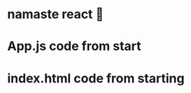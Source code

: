 # namaste react 🚀


# App.js code from start 
 <!-- const parent = React.createElement("div", { id: "parent" },
     [React.createElement("div", { id: "child1", key: "child1" },
         [React.createElement("h1", { key: "h1-1" }, "I Am h1 Tag"),
         React.createElement("h2", { key: "h2-1" }, "I am second h1 Tag"),
         ]),
     React.createElement("div", { id: "child2", key: "child2"  },
         [React.createElement("h1", { key: "h1-2" }, "I Am h1 Tag"),
         React.createElement("h2", { key: "h2-2" }, "I am second h1 Tag"),
         ]),
     ]);
 console.log(parent);
 const root = ReactDOM.createRoot(document.getElementById("root"));
 root.render(parent);
const heading = React.createElement("h1",{id: "heading" }, "Namaste React 🚀");
console.log(heading);
JSX
 const Title = () =>{
   <h1 className="head" tabIndex="5" >
    Namaste JSX 🚀
  </h1>
 }

 const Headingcomponent= ()=>{
    <Title/>
     return <h1>namaste using functional component</h1>
 }
 console.log(jsxHeading);
const root = ReactDOM.createRoot(document.getElementById("root"));
root.render(<Headingcomponent/>); -->

# index.html code from starting
<!-- <script> 
        const heading = document.createElement("h1");
        heading.innerText = "HELLO WORLD FROM JAVASCRIPT !!";
        
        const root= document.getElementById("root");
        root.appendChild('heading');
    </script> -->